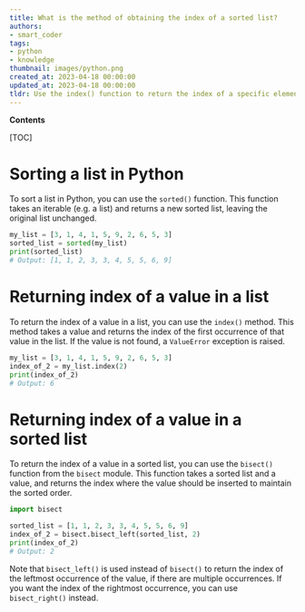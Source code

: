 ```yaml
---
title: What is the method of obtaining the index of a sorted list?
authors:
- smart_coder
tags:
- python
- knowledge
thumbnail: images/python.png
created_at: 2023-04-18 00:00:00
updated_at: 2023-04-18 00:00:00
tldr: Use the index() function to return the index of a specific element in a sorted list.
---
```


**Contents**

[TOC]

# Sorting a list in Python
To sort a list in Python, you can use the `sorted()` function. This function takes an iterable (e.g. a list) and returns a new sorted list, leaving the original list unchanged.

```python
my_list = [3, 1, 4, 1, 5, 9, 2, 6, 5, 3]
sorted_list = sorted(my_list)
print(sorted_list)
# Output: [1, 1, 2, 3, 3, 4, 5, 5, 6, 9]
```

# Returning index of a value in a list
To return the index of a value in a list, you can use the `index()` method. This method takes a value and returns the index of the first occurrence of that value in the list. If the value is not found, a `ValueError` exception is raised.

```python
my_list = [3, 1, 4, 1, 5, 9, 2, 6, 5, 3]
index_of_2 = my_list.index(2)
print(index_of_2)
# Output: 6
```

# Returning index of a value in a sorted list
To return the index of a value in a sorted list, you can use the `bisect()` function from the `bisect` module. This function takes a sorted list and a value, and returns the index where the value should be inserted to maintain the sorted order.

```python
import bisect

sorted_list = [1, 1, 2, 3, 3, 4, 5, 5, 6, 9]
index_of_2 = bisect.bisect_left(sorted_list, 2)
print(index_of_2)
# Output: 2
```

Note that `bisect_left()` is used instead of `bisect()` to return the index of the leftmost occurrence of the value, if there are multiple occurrences. If you want the index of the rightmost occurrence, you can use `bisect_right()` instead.
